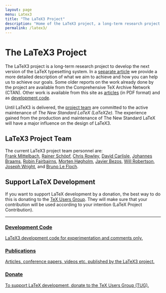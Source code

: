 ```yaml
---
layout: page
menu: Latex3
title: "The LaTeX3 Project"
description: "Home of the LaTeX3 project, a long-term research project to develop the next version of the LaTeX typesetting system."
permalink: /latex3/
---
```


# The LaTeX3 Project

The LaTeX3 project is a long-term research project to develop the next version of the LaTeX typesetting system. In a [separate article]({{site.baseurl}}/help/documentation/ltx3info.pdf) we provide a more detailed description of what we aim to achieve and how you can help us to achieve our goals. Some older reports on the work already done by the project are available from the Comprehensive TeX Archive Network (CTAN). Other work is available from this site as [articles]({{site.baseurl}}/publications/) (in PDF format) and as [development code]({{site.baseurl}}/latex3/code/).

Until LaTeX3 is delivered, the [project team]({{site.baseurl}}/about/team/) are committed to the active maintenance of _The New Standard LaTeX (LaTeX2e)_. The experience gained from the production and maintenance of The New Standard LaTeX will have a major influence on the design of LaTeX3.

<div class="row">
  <div class="col cell1of2">
    <h2>LaTeX3 Project Team</h2>
    <p>The current LaTeX3 project team personnel are: <br><a href="{{ "/about/team/#frank-mittelbach" | prepend: site.baseurl }}">Frank Mittelbach</a>, <a href="{{ "/about/team/#rainer-schoepf" | prepend: site.baseurl }}">Rainer Schöpf</a>, <a href="{{ "/about/team/#chris-rowley" | prepend: site.baseurl }}">Chris Rowley</a>, <a href="{{ "/about/team/#david-carlisle" | prepend: site.baseurl }}">David Carlisle</a>, <a href="{{ "/about/team/#johannes-braams" | prepend: site.baseurl }}">Johannes Braams</a>, <a href="{{ "/about/team/#robin-fairbairns" | prepend: site.baseurl }}">Robin Fairbairns</a>, <a href="{{ "/about/team/#morten-høgholm" | prepend: site.baseurl }}">Morten Høgholm</a>, <a href="{{ "/about/team/#javier-bezos" | prepend: site.baseurl }}">Javier Bezos</a>, <a href="{{ "/about/team/#will-robertson" | prepend: site.baseurl }}">Will Robertson</a>, <a href="{{ "/about/team/#joseph-wright" | prepend: site.baseurl }}">Joseph Wright</a>, and <a href="{{ "/about/team/#bruno-le-floch" | prepend: site.baseurl }}">Bruno Le Floch</a>.</p>
  </div>
  <div class="col cell1of2">
    <h2>Support LaTeX Development</h2>
    <p>If you want to support LaTeX development by a donation, the best way to do this is donating to the <a href="http://www.tug.org/dontate.html">TeX Users Group</a>. They will make sure that your contribution will be used according to your intention (LaTeX Project Contribution).</p>
  </div>
</div>

<hr>

<div class="row teaser">
  <section class="col cell1of3">
    <a href="{{ "/latex3/code/" | prepend: site.baseurl }}">
      <h3>Development Code</h3>
      <p>LaTeX3 development code for experimentation and comments only.</p>
    </a>
  </section>
  <section class="col cell1of3">
    <a href="{{ "/publications/" | prepend: site.baseurl }}">
      <h3>Publications</h3>
      <p>Articles, conference papers, videos etc. published by the LaTeX3 project.</p>
    </a>
  </section>
  <section class="col cell1of3">
    <a href="https://www.tug.org/donate.html">
      <h3>Donate</h3>
      <p>To support LaTeX development, donate to the TeX Users Group (TUG).</p>
    </a>
  </section>
</div>
